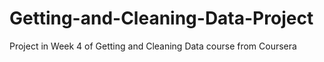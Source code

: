 # Getting-and-Cleaning-Data-Project
Project in Week 4 of Getting and Cleaning Data course from Coursera
